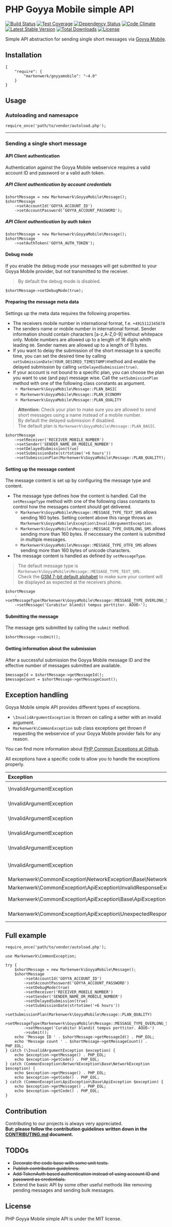 # PHP Goyya Mobile simple API

[![Build Status](https://travis-ci.org/markenwerk/php-goyyamobile.svg?branch=master)](https://travis-ci.org/markenwerk/php-goyyamobile)
[![Test Coverage](https://codeclimate.com/github/markenwerk/php-goyyamobile/badges/coverage.svg)](https://codeclimate.com/github/markenwerk/php-goyyamobile/coverage)
[![Dependency Status](https://www.versioneye.com/user/projects/571f7845fcd19a0045442349/badge.svg)](https://www.versioneye.com/user/projects/571f7845fcd19a0045442349)
[![Code Climate](https://codeclimate.com/github/markenwerk/php-goyyamobile/badges/gpa.svg)](https://codeclimate.com/github/markenwerk/php-goyyamobile)
[![Latest Stable Version](https://poser.pugx.org/markenwerk/goyyamobile/v/stable)](https://packagist.org/packages/markenwerk/goyyamobile)
[![Total Downloads](https://poser.pugx.org/markenwerk/goyyamobile/downloads)](https://packagist.org/packages/markenwerk/goyyamobile)
[![License](https://poser.pugx.org/markenwerk/goyyamobile/license)](https://packagist.org/packages/markenwerk/goyyamobile)

Simple API abstraction for sending single short messages via [Goyya Mobile](https://www.goyya.com).


## Installation

````{json}
{
   	"require": {
        "markenwerk/goyyamobile": "~4.0"
    }
}
````

## Usage

### Autoloading and namesapce

````{php}  
require_once('path/to/vendor/autoload.php');
````

---

### Sending a single short message

#### API Client authentication

Authentication against the Goyya Mobile webservice requires a valid account ID and password or a valid auth token. 

##### API Client authentication by account credentials

````{php}
$shortMessage = new Markenwerk\GoyyaMobile\Message();
$shortMessage
	->setAccountId('GOYYA_ACCOUNT_ID')
	->setAccountPassword('GOYYA_ACCOUNT_PASSWORD');
````

##### API Client authentication by auth token

````{php}
$shortMessage = new Markenwerk\GoyyaMobile\Message();
$shortMessage
	->setAuthToken('GOYYA_AUTH_TOKEN');
````

#### Debug mode

If you enable the debug mode your messages will get submitted to your Goyya Mobile provider, but not transmitted to the receiver.

> By default the debug mode is disabled.

````{php}
$shortMessage->setDebugMode(true);
````

#### Preparing the message meta data

Settings up the meta data requires the following properties. 

- The receivers mobile number in international format, f.e. `+4915112345678`
- The senders name or mobile number in international format. Sender information should contain characters [a-z,A-Z,0-9] without whitepace only. Mobile numbers are allowed up to a length of 16 digits whith leading `00`. Sender names are allowed up to a length of 11 bytes.   
- If you want to delay the submission of the short message to a specific time, you can set the desired time by calling `setSubmissionDate(YOUR_DESIRED_TIMESTAMP)`method and enable the delayed submission by calling `setDelayedSubmission(true)`.  
- If your account is not bound to a specific plan, you can choose the plan you want to use (and pay) message wise. Call the `setSubmissionPlan` method with one of the following class constants as argument.  
  - `Markenwerk\GoyyaMobile\Message::PLAN_BASIC`
  - `Markenwerk\GoyyaMobile\Message::PLAN_ECONOMY`
  - `Markenwerk\GoyyaMobile\Message::PLAN_QUALITY`

> **Attention:** Check your plan to make sure you are allowed to send short messages using a name instead of a mobile number.   
  By default the delayed submission if disabled.  
  The default plan is `Markenwerk\GoyyaMobile\Message::PLAN_BASIC`.

````{php}
$shortMessage
	->setReceiver('RECEIVER_MOBILE_NUMBER')
	->setSender('SENDER_NAME_OR_MOBILE_NUMBER')
	->setDelayedSubmission(true)
	->setSubmissionDate(strtotime('+6 hours'))
	->setSubmissionPlan(Markenwerk\GoyyaMobile\Message::PLAN_QUALITY);
````

#### Setting up the message content

The message content is set up by configuring the message type and content. 

- The message type defines how the content is handled. Call the `setMessageType` method with one of the following class constants to control how the messages content should get delivered. 
  - `Markenwerk\GoyyaMobile\Message::MESSAGE_TYPE_TEXT_SMS` allows sending 160 bytes. Setting content above this range throws an `Markenwerk\GoyyaMobile\Exception\InvalidArgumentException`. 
  - `Markenwerk\GoyyaMobile\Message::MESSAGE_TYPE_OVERLONG_SMS` allows sending more than 160 bytes. If neccessary the content is submitted in multiple messages.  
  - `Markenwerk\GoyyaMobile\Message::MESSAGE_TYPE_UTF8_SMS` allows sending more than 160 bytes of unicode characters.
- The message content is handled as defined by `setMessageType`.  

> The default message type is `Markenwerk\GoyyaMobile\Message::MESSAGE_TYPE_TEXT_SMS`.  
Check the [GSM 7-bit default alphabet](https://en.wikipedia.org/wiki/GSM_03.38#GSM_7-bit_default_alphabet_and_extension_table_of_3GPP_TS_23.038_.2F_GSM_03.38) to make sure your content will be displayed as expected at the receivers phone. 

````{php}
$shortMessage
	->setMessageType(Markenwerk\GoyyaMobile\Message::MESSAGE_TYPE_OVERLONG_SMS)
	->setMessage('Curabitur blandit tempus porttitor. ÄÖÜß~');
````

#### Submitting the message

The message gets submitted by calling the `submit` method. 

````{php}
$shortMessage->submit();
````

#### Getting information about the submission

After a successful submission the Goyya Mobile message ID and the effective number of messages submitted are available. 

````{php}
$messageId = $shortMessage->getMessageId();
$messageCount = $shortMessage->getMessageCount();
````

## Exception handling

Goyya Mobile simple API provides different types of exceptions. 

- `\InvalidArgumentException` is thrown on calling a setter with an invalid argument. 
- `Markenwerk\CommonException` sub class exceptions get thrown if requesting the webservice of your Goyya Mobile provider fails for any reason. 

You can find more information about [PHP Common Exceptions at Github](https://github.com/markenwerk/php-common-exceptions).

All exceptions have a specific code to allow you to handle the exceptions properly. 

| Exception                                                           | Code | Description |
| :------------------------------------------------------------------ | ---: | :---------- |
| \InvalidArgumentException                                           |   10 | Receiver is no valid international mobile number; starts not with `+` or `00` |
| \InvalidArgumentException                                           |   11 | Receiver is no valid international mobile number; does contain non digit characters |
| \InvalidArgumentException                                           |   20 | Sender is not valid; does contain non [a-z,A-Z,0-9] characters |
| \InvalidArgumentException                                           |   21 | Sender is not a valid mobile number; it contains digits only but is longer than 16 bytes |
| \InvalidArgumentException                                           |   22 | Sender is not a valid name; it contains alphanumeric characters but is longer than 11 bytes |
| \InvalidArgumentException                                           |   30 | Message content is not valid; it is longer than 160 bytes but the message type is set to `Markenwerk\GoyyaMobile\Message::MESSAGE_TYPE_TEXT_SMS` |
| Markenwerk\CommonException\NetworkException\Base\NetworkException   |   40 | HTTP request failed |
| Markenwerk\CommonException\ApiException\InvalidResponseException    |   41 | Response HTTP status code is not in the `2xx` range |
| Markenwerk\CommonException\ApiException\Base\ApiException           |   42 | The Goyya Mobile provider webservice responded with an error |
| Markenwerk\CommonException\ApiException\UnexpectedResponseException |   43 | The Goyya Mobile provider webservice responded with an unexpected and therefore not parsable response body |

## Full example

````{php}
require_once('path/to/vendor/autoload.php');

use Markenwerk\CommonException;

try {
	$shortMessage = new Markenwerk\GoyyaMobile\Message();
	$shortMessage
		->setAccountId('GOYYA_ACCOUNT_ID')
		->setAccountPassword('GOYYA_ACCOUNT_PASSWORD')
		->setDebugMode(true)
		->setReceiver('RECEIVER_MOBILE_NUMBER')
		->setSender('SENDER_NAME_OR_MOBILE_NUMBER')
		->setDelayedSubmission(true)
		->setSubmissionDate(strtotime('+6 hours'))
		->setSubmissionPlan(Markenwerk\GoyyaMobile\Message::PLAN_QUALITY)
		->setMessageType(Markenwerk\GoyyaMobile\Message::MESSAGE_TYPE_OVERLONG_SMS)
		->setMessage('Curabitur blandit tempus porttitor. ÄÖÜß~')
		->submit();
	echo 'Message ID ' . $shortMessage->getMessageId() . PHP_EOL;
	echo 'Message count ' . $shortMessage->getMessageCount() . PHP_EOL;
} catch (\InvalidArgumentException $exception) {
	echo $exception->getMessage() . PHP_EOL;
	echo $exception->getCode() . PHP_EOL;
} catch (CommonException\NetworkException\Base\NetworkException $exception) {
	echo $exception->getMessage() . PHP_EOL;
	echo $exception->getCode() . PHP_EOL;
} catch (CommonException\ApiException\Base\ApiException $exception) {
	echo $exception->getMessage() . PHP_EOL;
	echo $exception->getCode() . PHP_EOL;
}
````

## Contribution

Contributing to our projects is always very appreciated.  
**But: please follow the contribution guidelines written down in the [CONTRIBUTING.md](https://github.com/markenwerk/php-goyyamobile/blob/master/CONTRIBUTING.md) document.**

## TODOs

- ~~Decorate the code base with some unit tests.~~
- ~~Publish contribution guidelines.~~
- ~~Add TokenAuth based authentication instead of using account ID and password as credentials.~~
- Extend the basic API by some other useful methods like removing pending messages and sending bulk messages.

## License

PHP Goyya Mobile simple API is under the MIT license.